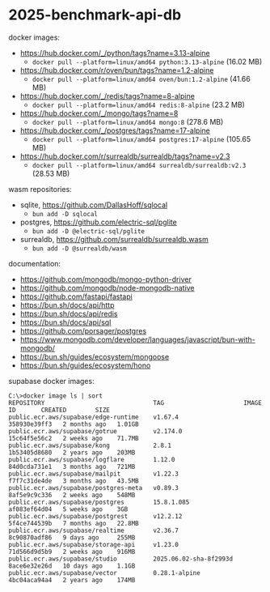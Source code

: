# 2025-benchmark-api-db

docker images:
- https://hub.docker.com/_/python/tags?name=3.13-alpine
  - `docker pull --platform=linux/amd64 python:3.13-alpine` (16.02 MB)
- https://hub.docker.com/r/oven/bun/tags?name=1.2-alpine
  - `docker pull --platform=linux/amd64 oven/bun:1.2-alpine` (41.66 MB)
- https://hub.docker.com/_/redis/tags?name=8-alpine
  - `docker pull --platform=linux/amd64 redis:8-alpine` (23.2 MB)
- https://hub.docker.com/_/mongo/tags?name=8
  - `docker pull --platform=linux/amd64 mongo:8` (278.6 MB)
- https://hub.docker.com/_/postgres/tags?name=17-alpine
  - `docker pull --platform=linux/amd64 postgres:17-alpine` (105.65 MB)
- https://hub.docker.com/r/surrealdb/surrealdb/tags?name=v2.3
  - `docker pull --platform=linux/amd64 surrealdb/surrealdb:v2.3` (28.53 MB)
 
wasm repositories:
- sqlite, https://github.com/DallasHoff/sqlocal
  - `bun add -D sqlocal`
- postgres, https://github.com/electric-sql/pglite
  - `bun add -D @electric-sql/pglite`
- surrealdb, https://github.com/surrealdb/surrealdb.wasm
  - `bun add -D @surrealdb/wasm`

documentation:
- https://github.com/mongodb/mongo-python-driver
- https://github.com/mongodb/node-mongodb-native
- https://github.com/fastapi/fastapi
- https://bun.sh/docs/api/http
- https://bun.sh/docs/api/redis
- https://bun.sh/docs/api/sql
- https://github.com/porsager/postgres
- https://www.mongodb.com/developer/languages/javascript/bun-with-mongodb/
- https://bun.sh/guides/ecosystem/mongoose
- https://bun.sh/guides/ecosystem/hono

supabase docker images:

```
C:\>docker image ls | sort
REPOSITORY                              TAG                      IMAGE ID       CREATED        SIZE
public.ecr.aws/supabase/edge-runtime    v1.67.4                  358930e39ff3   2 months ago   1.01GB
public.ecr.aws/supabase/gotrue          v2.174.0                 15c64f5e56c2   2 weeks ago    71.7MB
public.ecr.aws/supabase/kong            2.8.1                    1b53405d8680   2 years ago    203MB
public.ecr.aws/supabase/logflare        1.12.0                   84d0cda731e1   3 months ago   721MB
public.ecr.aws/supabase/mailpit         v1.22.3                  f7f7c31de4de   3 months ago   43.5MB
public.ecr.aws/supabase/postgres-meta   v0.89.3                  8af5e9c9c336   2 weeks ago    548MB
public.ecr.aws/supabase/postgres        15.8.1.085               af083ef64d04   5 weeks ago    3GB
public.ecr.aws/supabase/postgrest       v12.2.12                 5f4ce744539b   7 months ago   22.8MB
public.ecr.aws/supabase/realtime        v2.36.7                  8c90870adf86   9 days ago     255MB
public.ecr.aws/supabase/storage-api     v1.23.0                  71d566d9d5b9   2 weeks ago    916MB
public.ecr.aws/supabase/studio          2025.06.02-sha-8f2993d   8ace6e32e26d   10 days ago    1.1GB
public.ecr.aws/supabase/vector          0.28.1-alpine            4bc04aca94a4   2 years ago    174MB
```
